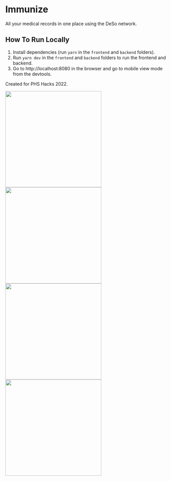 # Immunize

All your medical records in one place using the DeSo network.

## How To Run Locally
1. Install dependencies (run `yarn` in the `frontend` and `backend` folders).
2. Run `yarn dev` in the `frontend` and `backend` folders to run the frontend and backend.
3. Go to http://localhost:8080 in the browser and go to mobile view mode from the devtools.


Created for PHS Hacks 2022.

<img src="https://user-images.githubusercontent.com/73707325/200177494-ed1a11d6-c132-409f-af76-08aee1aa4be6.png" width="300" /> <img src="https://user-images.githubusercontent.com/73707325/200177604-ab125153-cb48-4677-8e15-9e9ef67cb099.png" width="300" /> <img src="https://user-images.githubusercontent.com/73707325/200177647-3c9e1972-a0e1-43c4-9717-b93285ef6afa.png" width="300" /> 
<img src="https://user-images.githubusercontent.com/73707325/200177702-cbb9ec3b-f190-4b6e-934a-e30e1c523d6e.png" width="300" />
